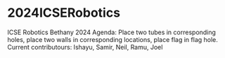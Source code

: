 # 2024ICSERobotics
ICSE Robotics Bethany 2024
Agenda: Place two tubes in corresponding holes, place two walls in corresponding locations, place flag in flag hole.
Current contributours: Ishayu, Samir, Neil, Ramu, Joel
